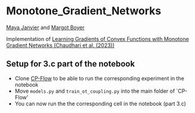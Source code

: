 # Monotone_Gradient_Networks
[Maya Janvier](https://github.com/mayajanvier) and [Margot Boyer](https://github.com/MargotBoyer)  

Implementation of [Learning Gradients of Convex Functions with Monotone Gradient Networks (Chaudhari et al. (2023))](https://arxiv.org/abs/2301.10862)

## Setup for 3.c part of the notebook
- Clone [CP-Flow](https://github.com/CW-Huang/CP-Flow) to be able to run the corresponding experiment in the notebook 
- Move `models.py` and `train_ot_coupling.py` into the main folder of `CP-Flow'
- You can now run the the corresponding cell in the notebook (part 3.c)

